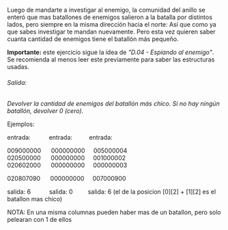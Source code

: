 <p>Luego de mandarte a investigar al enemigo, la comunidad del anillo se enteró que mas batallones de enemigos salieron a la batalla por distintos lados, pero siempre en la misma dirección hacia el norte: Así que como ya que sabes investigar te mandan nuevamente. Pero esta vez quieren saber cuanta cantidad de enemigos tiene el batallón más pequeño.</p><p><b>Importante:</b> este ejercicio sigue la idea de <i>&#34;D.04 - Espiando al enemigo&#34;</i>. Se recomienda al menos leer este previamente para saber las estructuras usadas.​</p><p></p><h6>​Salida:<br/></h6><p><i>Devolver la cantidad de enemigos del batallón más chico. Si no hay ningún batallón, devolver 0 (cero).</i></p><p>Ejemplos:</p><p>entrada:           entrada:          entrada:</p><div>009000000      000000000     005000004</div><div>020500000      000000000     001000002<div>020602000      000000000     000000003<p>020807090      000000000     007000900</p></div></div><div><p>salida: 6           salida: 0         salida: 6 (el de la posicion [0][2] + [1][2] es el batallon mas chico)</p><p>NOTA: En una misma columnas pueden haber mas de un batallon, pero solo pelearan con 1 de ellos<br/><br/></p></div>